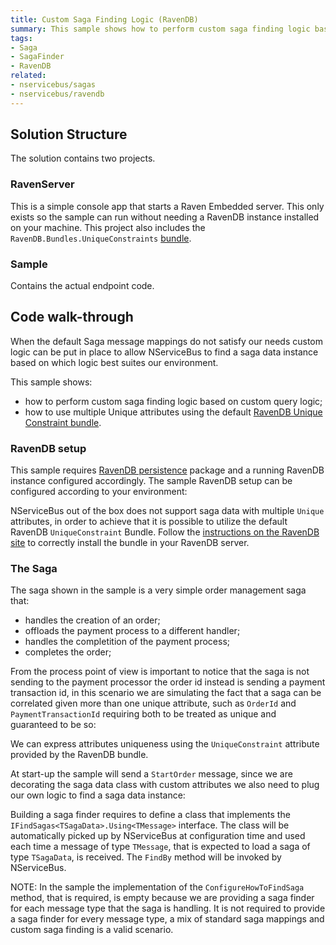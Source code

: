 ```yaml
---
title: Custom Saga Finding Logic (RavenDB)
summary: This sample shows how to perform custom saga finding logic based on custom query logic when the Saga storage is RavenDB and how to use multiple Unique attributes.
tags:
- Saga
- SagaFinder
- RavenDB
related:
- nservicebus/sagas
- nservicebus/ravendb
---
```


## Solution Structure

The solution contains two projects. 

### RavenServer

This is a simple console app that starts a Raven Embedded server. This only exists so the sample can run without needing a RavenDB instance installed on your machine. This project also includes the `RavenDB.Bundles.UniqueConstraints` [bundle](http://ravendb.net/docs/article-page/2.5/csharp/server/extending/bundles/unique-constraints).

### Sample

Contains the actual endpoint code.

## Code walk-through

When the default Saga message mappings do not satisfy our needs custom logic can be put in place to allow NServiceBus to find a saga data instance based on which logic best suites our environment.

This sample shows:

* how to perform custom saga finding logic based on custom query logic;
* how to use multiple Unique attributes using the default [RavenDB Unique Constraint bundle](http://ravendb.net/docs/article-page/2.5/csharp/server/extending/bundles/unique-constraints).

### RavenDB setup

This sample requires [RavenDB persistence](http://www.nuget.org/packages/NServiceBus.RavenDB/) package and a running RavenDB instance configured accordingly. The sample RavenDB setup can be configured according to your environment:

<!-- import RavenDBSetup --> 

NServiceBus out of the box does not support saga data with multiple `Unique` attributes, in order to achieve that it is possible to utilize the default RavenDB `UniqueConstraint` Bundle. Follow the [instructions on the RavenDB site](http://ravendb.net/docs/article-page/2.5/csharp/server/extending/bundles/unique-constraints) to correctly install the bundle in your RavenDB server.

### The Saga

The saga shown in the sample is a very simple order management saga that:

* handles the creation of an order;
* offloads the payment process to a different handler;
* handles the completition of the payment process;
* completes the order;

<!-- import TheSagaRavenDB -->

From the process point of view is important to notice that the saga is not sending to the payment processor the order id instead is sending a payment transaction id, in this scenario we are simulating the fact that a saga can be correlated given more than one unique attribute, such as `OrderId` and `PaymentTransactionId` requiring both to be treated as unique and guaranteed to be so:

<!-- import OrderSagaDataRavenDB -->

We can express attributes uniqueness using the `UniqueConstraint` attribute provided by the RavenDB bundle.

At start-up the sample will send a `StartOrder` message, since we are decorating the saga data class with custom attributes we also need to plug our own logic to find a saga data instance:

<!-- import CustomSagaFinderWithUniqueConstraintRavenDB -->

Building a saga finder requires to define a class that implements the `IFindSagas<TSagaData>.Using<TMessage>` interface. The class will be automatically picked up by NServiceBus at configuration time and used each time a message of type `TMessage`, that is expected to load a saga of type `TSagaData`, is received. The `FindBy` method will be invoked by NServiceBus.

NOTE: In the sample the implementation of the `ConfigureHowToFindSaga` method, that is required, is empty because we are providing a saga finder for each message type that the saga is handling. It is not required to provide a saga finder for every message type, a mix of standard saga mappings and custom saga finding is a valid scenario.
